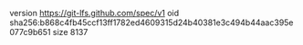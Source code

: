 version https://git-lfs.github.com/spec/v1
oid sha256:b868c4fb45ccf13ff1782ed4609315d24b40381e3c494b44aac395e077c9b651
size 8137
